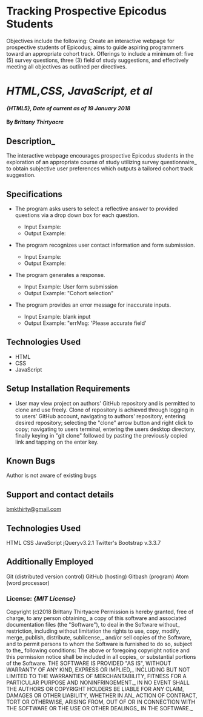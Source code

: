 # Tracking Prospective Epicodus Students
Objectives include the following: Create an interactive webpage for prospective students of Epicodus; aims to guide aspiring programmers toward an appropriate cohort track. Offerings to include a minimum of: five (5) survey questions, three (3) field of study suggestions, and effectively meeting all objectives as outlined per directives.
#
# _HTML,CSS, JavaScript, et al_
#### _{HTML5}, Date of current as of 19 January 2018_
#### By _**Brittany Thirtyacre**_
## Description_

The interactive webpage encourages prospective Epicodus students in the exploration of an appropriate course of study utilizing survey questionnaire_
to obtain subjective user preferences which outputs a tailored cohort track suggestion.  

## Specifications

* The program asks users to select a reflective answer to provided questions via a drop down box for each question.

  * Input Example:
  * Output Example:

* The program recognizes user contact information and form submission.
  * Input Example:
  * Output Example:

* The program generates a response.
  * Input Example: User form submission
  * Output Example: "Cohort selection"

* The program provides an error message for inaccurate inputs.
  * Input Example: blank input
  * Output Example: "errMsg: 'Please accurate field'

## Technologies Used

  * HTML
  * CSS
  * JavaScript

## Setup Installation Requirements

* User may view project on authors' GitHub repository and is permitted to clone and use freely. Clone of repository is achieved through logging in to users' GitHub account, navigating to authors' repository, entering desired repository; selecting the "clone" arrow button and right click to copy; navigating to users terminal, entering the users desktop directory, finally keying in "git clone" followed by pasting the previously copied link and tapping on the enter key.

## Known Bugs

Author is not aware of existing bugs

## Support and contact details

  bmkthirty@gmail.com

## Technologies Used

HTML
CSS
JavaScript
jQueryv3.2.1
Twitter's Bootstrap v.3.3.7

## Additionally Employed

Git (distributed version control)
GitHub (hosting)
Gitbash (program)
Atom (word processor)

### License: **_{MIT License}_**

Copyright (c)2018 Brittany Thirtyacre Permission is hereby granted, free of charge, to any person obtaining_
a copy of this software and associated documentation files (the "Software"), to deal in the Software without_
restriction, including without limitation the rights to use, copy, modify, merge, publish, distribute, sublicense,_
and/or sell copies of the Software, and to permit persons to whom the Software is furnished to do so, subject to the_
following conditions: The above or foregoing copyright notice and this permission notice shall be included in all copies_
or substantial portions of the Software. THE SOFTWARE IS PROVIDED "AS IS", WITHOUT WARRANTY OF ANY KIND, EXPRESS OR IMPLIED,_
INCLUDING BUT NOT LIMITED TO THE WARRANTIES OF MERCHANTABILITY, FITNESS FOR A PARTICULAR PURPOSE AND NONINFRINGEMENT._
IN NO EVENT SHALL THE AUTHORS OR COPYRIGHT HOLDERS BE LIABLE FOR ANY CLAIM, DAMAGES OR OTHER LIABILITY, WHETHER IN AN_
ACTION OF CONTRACT, TORT OR OTHERWISE, ARISING FROM, OUT OF OR IN CONNECTION WITH THE SOFTWARE OR THE USE OR OTHER DEALINGS_
IN THE SOFTWARE._
